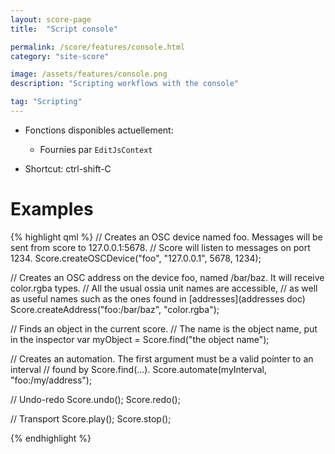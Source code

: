 ```yaml
---
layout: score-page
title:  "Script console"

permalink: /score/features/console.html
category: "site-score"

image: /assets/features/console.png
description: "Scripting workflows with the console"

tag: "Scripting"
---
```


- Fonctions disponibles actuellement: 
  * Fournies par `EditJsContext`

- Shortcut: ctrl-shift-C
# Examples


{% highlight qml %}
// Creates an OSC device named foo. Messages will be sent from score to 127.0.0.1:5678.
// Score will listen to messages on port 1234.
Score.createOSCDevice("foo", "127.0.0.1", 5678, 1234);

// Creates an OSC address on the device foo, named /bar/baz. It will receive color.rgba types.
// All the usual ossia unit names are accessible, 
// as well as useful names such as the ones found in [addresses](addresses doc)
Score.createAddress("foo:/bar/baz", "color.rgba");

// Finds an object in the current score.
// The name is the object name, put in the inspector
var myObject = Score.find("the object name");

// Creates an automation. The first argument must be a valid pointer to an interval 
// found by Score.find(...).
Score.automate(myInterval, "foo:/my/address");

// Undo-redo
Score.undo();
Score.redo();

// Transport
Score.play();
Score.stop();

{% endhighlight %}